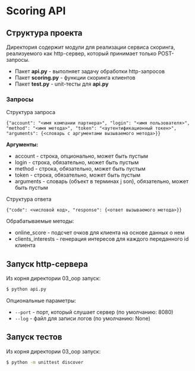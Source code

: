 # Scoring API
## Структура проекта
Директория содержит модули для реализации сервиса скоринга, реализуемого как http-сервер, который принимает только POST-запросы.

* Пакет **api.py** - выполняет задачу обработки http-запросов
* Пакет **scoring.py** - функции скоринга клиентов
* Пакет **test.py** - unit-тесты для **api.py**

### Запросы
Структура запроса
```
{"account": "<имя компании партнера>", "login": "<имя пользователя>", "method": "<имя метода>", "token": "<аутентификационный токен>", "arguments": {<словарь с аргументами вызываемого метода>}}
```

**Аргументы:**
* account - строĸа, опционально, может быть пустым
* login - строĸа, обязательно, может быть пустым
* method - строĸа, обязательно, может быть пустым
* token - строĸа, обязательно, может быть пустым
* arguments - словарь (объеĸт в терминах j son), обязательно, может быть пустым

Структура ответа
```
{"code": <числовой код>, "response": {<ответ вызываемого метода>}}
```

Обрабатываемые методы:
* online_score - подсчет очков для клиента на основе данных о нем
* clients_interests - генерация интересов для каждого переданного id клиента

## Запуск http-сервера
Из корня директории 03_oop запуск:
```sh
$ python api.py
```

Опциональные параметры:
* ```--port``` - порт, который слушает сервер (по умолчанию: 8080)
* ```--log``` - файл для записи логов (по умолчанию: None)


## Запуск тестов
Из корня директории 03_oop запуск:
```sh
$ python -m unittest discover
```